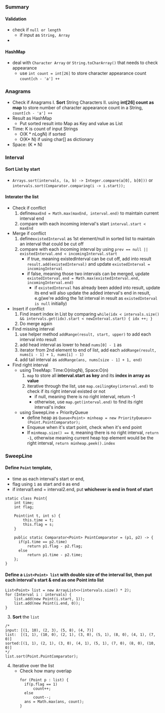### Summary
#### Validation
 - check if `null or length`
	 - if input as `String, Array`
 - 
#### HashMap
- deal with `Character Array` or `String.toCharArray()` that needs to check appearance
	- use `int count = int[26]` to store character appearance count `count[ch - 'a'] ++`
###  Anagrams
- Check if Anagrams
	I. **Sort** String Characters 
	II. using **int[26] count as map** to store number of character appearance count in a String, `count[ch - 'a'] ++`
- Result as HashMap
	- Put sorted result into Map as Key and value as List<String>
- Time: K is count of input Strings
	- O(K * nLogN)  if sorted
	- O(K* N) if using char[] as dictionary
- Space: (K * N)
### Interval
#### Sort List by start 
- `Arrays.sort(intervals, (a, b) -> Integer.compare(a[0], b[0]))` or `intervals.sort(Comparator.comparing(i -> i.start));`
#### Interater the list
- Check if conflict
	1. define`maxEnd = Math.max(maxEnd, interval.end)` to maintain current interval end
	2. compare with each incoming interval's start `interval.start < maxEnd`
- Merge if conflict
	1. define`existedInterval` as 1st element/null in sorted list to maintain an interval that could be cut off
	2. compare with each incoming interval by using `prev == null || existedInterval.end < incomingInterval.start`
		- if true, meaning existedInterval can be cut off, add into result `result.add(existedInterval)` and update `existedInterval = incomingInterval`
		- if false, meaning those two intervals can be merged, update `existedInterval.end = Math.max(existedInterval.end, incomingInterval.end)`
			-  if `existedInterval` has already been added into result, update its end will also update the added interval's end in result, e.g(we're adding the 1st interval in result as `existedInterval is null` initially)
- Insert if conflict
	1. Find insert index in List by comparing `while(idx < intervals.size() && intervals.get(idx).start < newInterval.start) { idx ++; }`
	2. Do merge again
- Find missing interval
	1. use helper method `addRange(result, start, upper)` to add each interval into result
	2. add head interval as lower to head `nums[0] - 1` as 
	3. iterator from 2nd element to end of list, add each `addRange(result, nums[i - 1] + 1, nums[i] - 1)`
	4. add tail interval as `addRange(ans, nums[size - 1] + 1, end)`
- Find right interval
	- using TreeMap: Time:O(nlogN), Space:O(n)
		1. `map` to store all **interval.start as key** and its **index in array as value**
		2. iterative through the list, use `map.ceilingKey(interval.end)` to check if its right interval existed or not
			- if null, meaning there is no right interval, return -1
			- otherwise, use `map.get(interval.end)` to find its right interval's index
	- using SweepLine + PriorityQueue
		- define heap as `Queue<Point> minheap = new PriorityQueue<>(Point.PointComparator);`
		- Enqueue when it's start point, check when it's end point
		- If `minHeap.size() == 0`, meaning there is no right interval, `return -1`, otherwise meaning current heap top element would be the right interval, `return minheap.peek().index`
### SweepLine
#### Define `Point` template, 
- time as each interval's start or end, 
- flag using `1` as start and `0` as end
- if interval1.end = interval2.end, put **whichever is end in front of start**
```
static class Point{  
    int time;  
    int flag;  
  
    Point(int t, int s) {  
	    this.time = t;  
        this.flag = s;  
    }  
  
    public static Comparator<Point> PointComparator = (p1, p2) -> {  
	  if(p1.time == p2.time)  
		  return p1.flag - p2.flag;  
      else  
		  return p1.time - p2.time;  
    };  
}
```
#### Define a `List<Point> list` with **double size of the interval list**, then put **each interval's start & end as one Point** into list
```
List<Point> list = new ArrayList<>(intervals.size() * 2);
for (Interval i : intervals) {  
    list.add(new Point(i.start, 1));  
    list.add(new Point(i.end, 0));  
}
```
3. **Sort** the `list`
```
/*
input: [(1, 10), (2, 3), (5, 8), (4, 7)]
list:  [(1, 1), (10, 0), (2, 1), (3, 0), (5, 1), (8, 0), (4, 1), (7, 0)]
sorted:[(1, 1), (2, 1), (3, 0), (4, 1), (5, 1), (7, 0), (8, 0), (10, 0)]
*/
list.sort(Point.PointComparator);
```
4. Iterative over the list
	- Check how many overlap
		```
	  for (Point p : list) {  
		  if(p.flag == 1)  
			  count++;  
	      else  
			  count--;  
	      ans = Math.max(ans, count);  
		}
		```
<!--stackedit_data:
eyJoaXN0b3J5IjpbMTkzNDY4ODc0OCwxMzYzMTQ3MTIsLTM4MD
EyOTUzMSw3Mjg2MDU4NjgsLTEwOTIxMTQwNTUsMTYxMTUwOTAw
NywxMDAwNzk3MTY0LDM3NTYyODIxNywtMTg1MzUxNDg2NCwtMj
MzNjYzOTc1LDI5MDQ2Mzk1LC0xNTYyNTkyODcwLC01MDAzNTgx
MTVdfQ==
-->